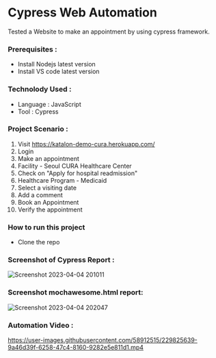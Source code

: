 # Cypress Web Automation
Tested a Website to make an appointment by using cypress framework.

### Prerequisites :
- Install Nodejs latest version
- Install VS code latest version

### Technolody Used :
- Language : JavaScript
- Tool : Cypress

### Project Scenario :
1. Visit https://katalon-demo-cura.herokuapp.com/
2. Login
3. Make an appointment
4. Facility - Seoul CURA Healthcare Center
5. Check on "Apply for hospital readmission"
6. Healthcare Program - Medicaid
7. Select a visiting date
8. Add a comment
7. Book an Appointment
8. Verify the appointment

### How to run this project
- Clone the repo

### Screenshot of Cypress Report :
![Screenshot 2023-04-04 201011](https://user-images.githubusercontent.com/58912515/229825377-4759d1df-21d6-4ca6-9bcf-d526d6206531.png)

### Screenshot **mochawesome.html** report:
![Screenshot 2023-04-04 202047](https://user-images.githubusercontent.com/58912515/229825445-84b32f54-775b-446b-8677-7bb88c544c95.png)

### Automation Video : 

https://user-images.githubusercontent.com/58912515/229825639-9a46d39f-6258-47c4-8160-9282e5e811d1.mp4




